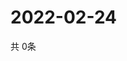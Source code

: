 # 2022-02-24
  共 0条

  <!-- BEGIN -->
  <!-- 最后更新时间Thu Feb 24 2022 20:05:02 GMT+0000 (Coordinated Universal Time) -->
  
  <!-- END -->
  
  
